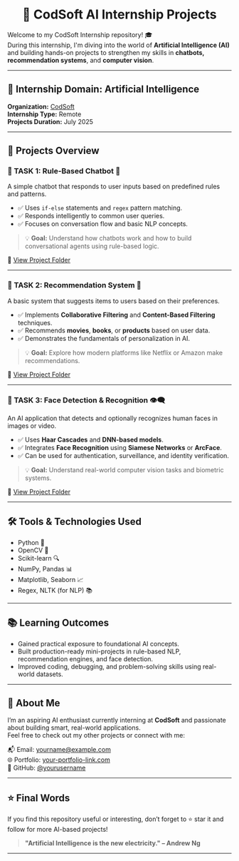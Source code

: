 <h1 align="center">🤖 CodSoft AI Internship Projects</h1>

Welcome to my CodSoft Internship repository! 🎓  
During this internship, I'm diving into the world of **Artificial Intelligence (AI)** and building hands-on projects to strengthen my skills in **chatbots, recommendation systems**, and **computer vision**.

---

## 🧠 Internship Domain: Artificial Intelligence  
**Organization:** [CodSoft](https://www.codsoft.in/)  
**Internship Type:** Remote  
**Projects Duration:** July 2025

---

## 🚀 Projects Overview

### 📌 TASK 1: Rule-Based Chatbot 🤖

A simple chatbot that responds to user inputs based on predefined rules and patterns.

- ✅ Uses `if-else` statements and `regex` pattern matching.
- ✅ Responds intelligently to common user queries.
- ✅ Focuses on conversation flow and basic NLP concepts.

> 💡 **Goal:** Understand how chatbots work and how to build conversational agents using rule-based logic.

🔗 [View Project Folder](./Task-1-Chatbot)

---

### 📌 TASK 2: Recommendation System 🎯

A basic system that suggests items to users based on their preferences.

- ✅ Implements **Collaborative Filtering** and **Content-Based Filtering** techniques.
- ✅ Recommends **movies**, **books**, or **products** based on user data.
- ✅ Demonstrates the fundamentals of personalization in AI.

> 💡 **Goal:** Explore how modern platforms like Netflix or Amazon make recommendations.

🔗 [View Project Folder](./Task-2-Recommendation-System)

---

### 📌 TASK 3: Face Detection & Recognition 👁️‍🗨️

An AI application that detects and optionally recognizes human faces in images or video.

- ✅ Uses **Haar Cascades** and **DNN-based models**.
- ✅ Integrates **Face Recognition** using **Siamese Networks** or **ArcFace**.
- ✅ Can be used for authentication, surveillance, and identity verification.

> 💡 **Goal:** Understand real-world computer vision tasks and biometric systems.

🔗 [View Project Folder](./Task-3-Face-Detection-Recognition)

---

## 🛠️ Tools & Technologies Used

- Python 🐍
- OpenCV 🎥
- Scikit-learn 🔍
- NumPy, Pandas 📊
- Matplotlib, Seaborn 📈
- Regex, NLTK (for NLP) 📚

---

## 📚 Learning Outcomes

- Gained practical exposure to foundational AI concepts.
- Built production-ready mini-projects in rule-based NLP, recommendation engines, and face detection.
- Improved coding, debugging, and problem-solving skills using real-world datasets.

---

## 📎 About Me

I’m an aspiring AI enthusiast currently interning at **CodSoft** and passionate about building smart, real-world applications.  
Feel free to check out my other projects or connect with me:

📬 Email: yourname@example.com  
🌐 Portfolio: [your-portfolio-link.com](https://your-portfolio-link.com)  
🐙 GitHub: [@yourusername](https://github.com/yourusername)

---

## ⭐ Final Words

If you find this repository useful or interesting, don’t forget to ⭐ star it and follow for more AI-based projects!

> **"Artificial Intelligence is the new electricity." – Andrew Ng**

---
